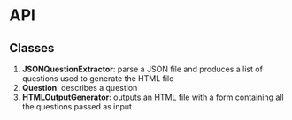 # API

## Classes
1. **JSONQuestionExtractor**: parse a JSON file and produces a list of questions used to generate the HTML file
1. **Question**: describes a question
1. **HTMLOutputGenerator**: outputs an HTML file with a form containing all the questions passed as input